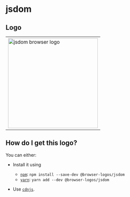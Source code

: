 # jsdom

## Logo

<table>
    <tr height=300>
        <td>
            <a href="https://github.com/alrra/browser-logos/tree/666d79d2f6de55f26124cc7d23a54f2c88d29c54/src/jsdom">
                <img width=290 src="https://raw.githubusercontent.com/alrra/browser-logos/666d79d2f6de55f26124cc7d23a54f2c88d29c54/src/jsdom/jsdom.svg?sanitize=true" alt="jsdom browser logo">
            </a>
        </td>
    </tr>
</table>

## How do I get this logo?

You can either:

* Install it using

  * [`npm`][npm]: `npm install --save-dev @browser-logos/jsdom`
  * [`yarn`][yarn]: `yarn add --dev @browser-logos/jsdom`

* Use [`cdnjs`][cdnjs].

<!-- Link labels: -->

[cdnjs]: https://cdnjs.com/libraries/browser-logos
[npm]: https://www.npmjs.com/
[yarn]: https://yarnpkg.com/
